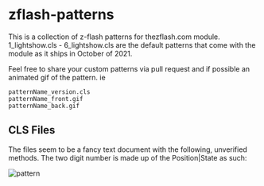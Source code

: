 # zflash-patterns
This is a collection of z-flash patterns for thezflash.com module. 1_lightshow.cls - 6_lightshow.cls are the default patterns that come with the module as it ships in October of 2021. 

Feel free to share your custom patterns via pull request and if possible an animated gif of the pattern. ie 

```
patternName_version.cls
patternName_front.gif
patternName_back.gif
```

## CLS Files
The files seem to be a fancy text document with the following, unverified methods. The two digit number is made up of the Position|State as such:

![pattern](https://user-images.githubusercontent.com/51578/136591686-13a8896b-4275-4295-81c8-6a5cfb621304.png)
